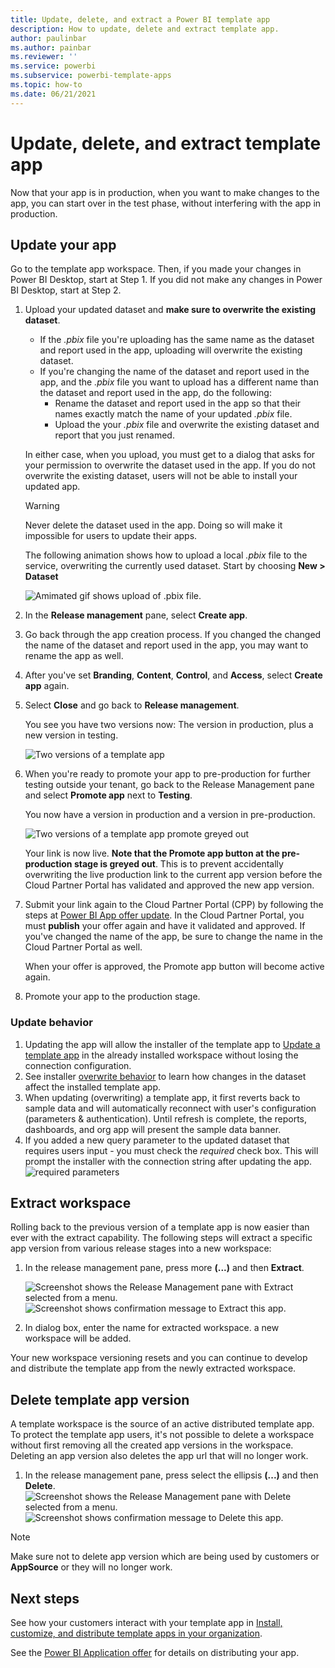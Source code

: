 ```yaml
---
title: Update, delete, and extract a Power BI template app
description: How to update, delete and extract template app.
author: paulinbar
ms.author: painbar
ms.reviewer: ''
ms.service: powerbi
ms.subservice: powerbi-template-apps
ms.topic: how-to
ms.date: 06/21/2021
---
```


# Update, delete, and extract template app

Now that your app is in production, when you want to make changes to the app, you can start over in the test phase, without interfering with the app in production.

## Update your app

Go to the template app workspace. Then, if you made your changes in Power BI Desktop, start at Step 1. If you did not make any changes in Power BI Desktop, start at Step 2.

1. Upload your updated dataset and **make sure to overwrite the existing dataset**.
    * If the *.pbix* file you're uploading has the same name as the dataset and report used in the app, uploading will overwrite the existing dataset.
    * If you're changing the name of the dataset and report used in the app, and the *.pbix* file you want to upload has a different name than the dataset and report used in the app, do the following:
        * Rename the dataset and report used in the app so that their names exactly match the name of your updated *.pbix* file.
        * Upload the your *.pbix* file and overwrite the existing dataset and report that you just renamed.
    
    In either case, when you upload, you must get to a dialog that asks for your permission to overwrite the dataset used in the app. If you do not overwrite the existing dataset, users will not be able to install your updated app.

    >[!WARNING]
    > Never delete the dataset used in the app. Doing so will make it impossible for users to update their apps.

    The following animation shows how to upload a local *.pbix* file to the service, overwriting the currently used dataset. Start by choosing **New > Dataset**
    
    ![Amimated gif shows upload of .pbix file.](media/service-template-apps-update-extract-delete/template-app-update-overwrite-dataset.gif)



1. In the **Release management** pane, select **Create app**.
1. Go back through the app creation process. If you changed the changed the name of the dataset and report used in the app, you may want to rename the app as well.
1. After you've set **Branding**, **Content**, **Control**, and **Access**, select **Create app** again.
1. Select **Close** and go back to **Release management**.

   You see you have two versions now: The version in production, plus a new version in testing.

    ![Two versions of a template app](media/service-template-apps-update-extract-delete/power-bi-template-app-update1.png)

1. When you're ready to promote your app to pre-production for further testing outside your tenant, go back to the Release Management pane and select **Promote app** next to **Testing**.

   You now have a version in production and a version in pre-production.

   ![Two versions of a template app promote greyed out](media/service-template-apps-update-extract-delete/power-bi-template-app-update2.png)

   Your link is now live. **Note that the Promote app button at the pre-production stage is greyed out**. This is to prevent accidentally overwriting the live production link to the current app version before the Cloud Partner Portal has validated and approved the new app version.

1. Submit your link again to the Cloud Partner Portal (CPP) by following the steps at [Power BI App offer update](/azure/marketplace/cloud-partner-portal/power-bi/cpp-update-existing-offer). In the Cloud Partner Portal, you must **publish** your offer again and have it validated and approved. If you've changed the name of the app, be sure to change the name in the Cloud Partner Portal as well.

   When your offer is approved, the Promote app button will become active again. 
1. Promote your app to the production stage.
   
### Update behavior

1. Updating the app will allow the installer of the template app to [Update a template app](service-template-apps-install-distribute.md#update-a-template-app) in the already installed workspace without losing the connection configuration.
1. See installer [overwrite behavior](service-template-apps-install-distribute.md#overwrite-behavior) to learn how changes in the dataset affect the installed template app.
1. When updating (overwriting) a template app, it first reverts back to sample data and will automatically reconnect with user's configuration (parameters & authentication). Until refresh is complete, the reports, dashboards, and org app will present the sample data banner.
1. If you added a new query parameter to the updated dataset that requires users input - you must check the *required* check box. This will prompt the installer with the connection string after updating the app.
 ![required parameters](media/service-template-apps-update-extract-delete/power-bi-template-app-upload-dataset4.png)

## Extract workspace
Rolling back to the previous version of a template app is now easier than ever with the extract capability. The following steps will extract a specific app version from various release stages into a new workspace:

1. In the release management pane, press more **(...)** and then **Extract**.

    ![Screenshot shows the Release Management pane with Extract selected from a menu.](media/service-template-apps-update-extract-delete/power-bi-template-app-extract.png)
    ![Screenshot shows confirmation message to Extract this app.](media/service-template-apps-update-extract-delete/power-bi-template-app-extract-dialog.png)
2. In dialog box, enter the name for extracted workspace. a new workspace will be added.

Your new workspace versioning resets and you can continue to develop and distribute the template app from the newly extracted workspace.

## Delete template app version
A template workspace is the source of an active distributed template app. To protect the template app users, it's not possible to delete a workspace without first removing all the created app versions in the workspace.
Deleting an app version also deletes the app url that will no longer work.

1. In the release management pane, press select the ellipsis **(...)** and then **Delete**.
 ![Screenshot shows the Release Management pane with Delete selected from a menu.](media/service-template-apps-update-extract-delete/power-bi-template-app-delete.png)
 ![Screenshot shows confirmation message to Delete this app.](media/service-template-apps-update-extract-delete/power-bi-template-app-delete-dialog.png)

>[!NOTE]
>Make sure not to delete app version which are being used by customers or **AppSource** or they will no longer work.

## Next steps

See how your customers interact with your template app in [Install, customize, and distribute template apps in your organization](service-template-apps-install-distribute.md).

See the [Power BI Application offer](/azure/marketplace/cloud-partner-portal/power-bi/cpp-power-bi-offer) for details on distributing your app.